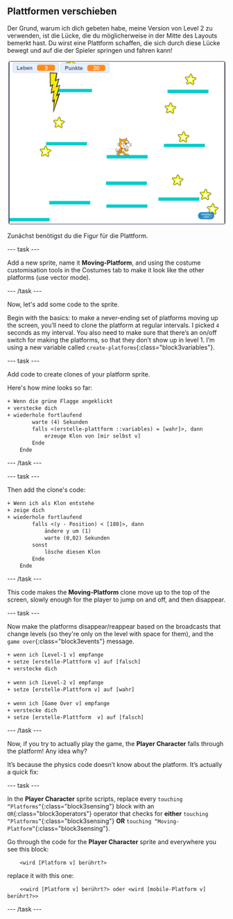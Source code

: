 ## Plattformen verschieben

Der Grund, warum ich dich gebeten habe, meine Version von Level 2 zu verwenden, ist die Lücke, die du möglicherweise in der Mitte des Layouts bemerkt hast. Du wirst eine Plattform schaffen, die sich durch diese Lücke bewegt und auf die der Spieler springen und fahren kann!

![Ein anderes Level mit verschiedenen Plattformen](images/movingPlatforms.png)

Zunächst benötigst du die Figur für die Plattform.

\--- task \---

Add a new sprite, name it **Moving-Platform**, and using the costume customisation tools in the Costumes tab to make it look like the other platforms \(use vector mode\).

\--- /task \---

Now, let's add some code to the sprite.

Begin with the basics: to make a never-ending set of platforms moving up the screen, you’ll need to clone the platform at regular intervals. I picked `4` seconds as my interval. You also need to make sure that there’s an on/off switch for making the platforms, so that they don’t show up in level 1. I’m using a new variable called `create-platforms`{:class="block3variables"}.

\--- task \---

Add code to create clones of your platform sprite.

Here's how mine looks so far:

```blocks3
+ Wenn die grüne Flagge angeklickt 
+ verstecke dich
+ wiederhole fortlaufend
        warte (4) Sekunden
        falls <(erstelle-plattform ::variables) = [wahr]>, dann
            erzeuge Klon von [mir selbst v]
        Ende
    Ende
```

\--- /task \---

\--- task \---

Then add the clone's code:

```blocks3
+ Wenn ich als Klon entstehe
+ zeige dich
+ wiederhole fortlaufend
        falls <(y - Position) < [180]>, dann
            ändere y um (1)
            warte (0,02) Sekunden
        sonst
            lösche diesen Klon
        Ende
    Ende
```

\--- /task \---

This code makes the **Moving-Platform** clone move up to the top of the screen, slowly enough for the player to jump on and off, and then disappear.

\--- task \---

Now make the platforms disappear/reappear based on the broadcasts that change levels (so they're only on the level with space for them), and the `game over`{:class="block3events"} message.

```blocks3
+ wenn ich [Level-1 v] empfange
+ setze [erstelle-Plattform v] auf [falsch]
+ verstecke dich

+ wenn ich [Level-2 v] empfange
+ setze [erstelle-Plattform v] auf [wahr]

+ wenn ich [Game Over v] empfange 
+ verstecke dich
+ setze [erstelle-Plattform  v] auf [falsch]
```

\--- /task \---

Now, if you try to actually play the game, the **Player Character** falls through the platform! Any idea why?

It’s because the physics code doesn’t know about the platform. It’s actually a quick fix:

\--- task \---

In the **Player Character** sprite scripts, replace every `touching “Platforms”`{:class="block3sensing"} block with an `OR`{:class="block3operators"} operator that checks for **either** `touching “Platforms”`{:class="block3sensing"} **OR** `touching “Moving-Platform”`{:class="block3sensing"}.

Go through the code for the **Player Character** sprite and everywhere you see this block:

```blocks3
    <wird [Platform v] berührt?>
```

replace it with this one:

```blocks3
    <<wird [Platform v] berührt?> oder <wird [mobile-Platform v] berührt?>>
```

\--- /task \---